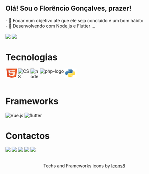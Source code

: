## Olá! Sou o Florêncio Gonçalves, prazer!
<div>
- 🔭 Focar num objetivo até que ele seja concluído é um bom hábito <br/>
- 🌱 Desenvolvendo com Node.js e Flutter ... <br/>
</div>

 <br>
<img height="max-content" src="https://github-readme-stats.vercel.app/api?username=florenciogoncalves&show_icons=true&theme=tokyonight&include_all_commits=true&count_private=true"/>
<img  src='https://github-readme-stats.vercel.app/api/top-langs/?username=florenciogoncalves&theme=tokyonight&layout=compact' />

# Tecnologias
<div style="display: flex; margin: 0; padding: 0;">
 
  <img align="center" alt="HTML" height="30" width="40" src="https://raw.githubusercontent.com/devicons/devicon/master/icons/html5/html5-original.svg">
  <img align="center" alt="CSS" height="30" width="40" src="https://img.icons8.com/color/48/sass.png">
  <img align="center" alt="node-js" title="node-js" height="30" width="30" src="https://img.icons8.com/fluency/48/node-js.png">
  <img align="center" alt="php-logo" height="30" src="https://img.icons8.com/external-those-icons-flat-those-icons/24/external-PHP-programming-and-development-those-icons-flat-those-icons.png">
  <img align="center" alt="Python" height="30" width="40" src="https://raw.githubusercontent.com/devicons/devicon/master/icons/python/python-original.svg">
</div>
  <br/>
  
  # Frameworks
 
  <img align="center" alt="Vue.js" height="30" width="40" 
       src="https://img.icons8.com/color/48/vue-js.png" />
  <img align="center" width="30" height="30" src="https://img.icons8.com/color/48/flutter.png" alt="flutter"/>
  <br/>
  # Contactos
 
<div> 
  <a href="https://www.youtube.com/channel/UC70ZL1qjukN8kUDCzw2SWfA" target="_blank"><img src="https://img.shields.io/badge/WhatsApp-25D366?style=for-the-badge&logo=whatsapp&logoColor=white" target="_blank"></a>
  <a href="https://www.linkedin.com/in/flor%C3%AAncio-gon%C3%A7alves-34a179242/" target="_blank"><img src="https://img.shields.io/badge/-LinkedIn-%230077B5?style=for-the-badge&logo=linkedin&logoColor=white" target="_blank"></a>
  <a href = "mailto:florenciopaul@gmail.com"><img src="https://img.shields.io/badge/-Gmail-D44638?style=for-the-badge&logo=gmail&logoColor=white" target="_blank"></a>
  <a href="https://www.instagram.com/florencio_goncalves06/" target="_blank"><img src="https://img.shields.io/badge/-Instagram-E4405F?style=for-the-badge&logo=instagram&logoColor=white" target="_blank"></a>
 <a href="https://discordapp.com/users/florencioG#8143" target="_blank"><img src="https://img.shields.io/badge/Discord-7289DA?style=for-the-badge&logo=discord&logoColor=white" target="_blank"></a>
  <br/>
  
  <div style="width: max-content; text-align: center; margin: 1rem auto 0;">
    <br/>
    Techs and Frameworks icons by <a href="https://icons8.com">Icons8</a>
  </div>
  
</div>
